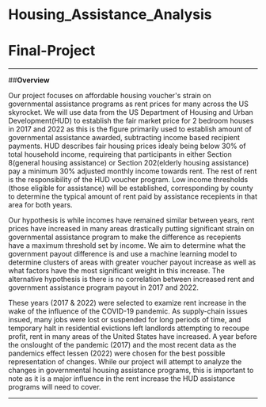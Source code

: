 # Housing_Assistance_Analysis
# Final-Project 

------------------------------ 

  

##**Overview**  

  

Our project focuses on affordable housing voucher's strain on governmental assistance programs as rent prices for many across the US skyrocket. We will use data from the US Department of Housing and Urban Development(HUD) to establish the fair market price for 2 bedroom houses in 2017 and 2022 as this is the figure primarily used to establish amount of governmental assistance awarded, subtracting income based recipient payments. HUD describes fair housing prices idealy being below 30% of total household income, requireing that participants in either Section 8(general housing assistance) or Section 202(elderly housing assistance) pay a minimum 30% adjusted monthly income towards rent. The rest of rent is the responsibility of the HUD voucher program. Low income thresholds (those eligible for assistance) will be established, corresponding by county to determine the typical amount of rent paid by assistance recepients in that area for both years.  

  

Our hypothesis is while incomes have remained similar between years, rent prices have increased in many areas drastically putting significant strain on governmental assistance program to make the difference as recepients have a maximum threshold set by income. We aim to determine what the government payout difference is and use a machine learning model to determine clusters of areas with greater voucher payout increase as well as what factors have the most significant weight in this increase. The alternative hypothesis is there is no correlation between increased rent and government assistance program payout in 2017 and 2022.  

  

These years (2017 & 2022) were selected to examize rent increase in the wake of the influence of the COVID-19 pandemic. As supply-chain issues insued, many jobs were lost or suspended for long periods of time, and temporary halt in residential evictions left landlords attempting to recoupe profit, rent in many areas of the United States have increased. A year before the onslought of the pandemic (2017) and the most recent data as the pandemics effect lessen (2022) were chosen for the best possible representation of changes. While our project will attempt to analyze the changes in governmental housing assistance programs, this is important to note as it is a major influence in the rent increase the HUD assistance programs will need to cover.  

  

---------------------------------- 

  

